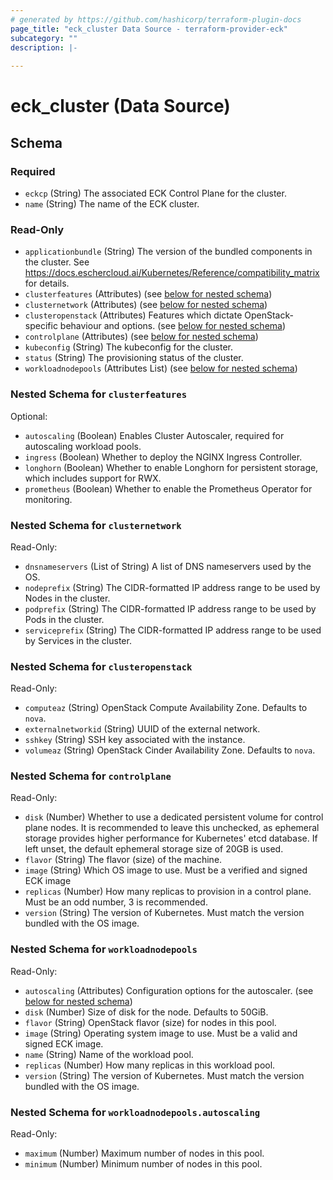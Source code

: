 ```yaml
---
# generated by https://github.com/hashicorp/terraform-plugin-docs
page_title: "eck_cluster Data Source - terraform-provider-eck"
subcategory: ""
description: |-
  
---
```


# eck_cluster (Data Source)





<!-- schema generated by tfplugindocs -->
## Schema

### Required

- `eckcp` (String) The associated ECK Control Plane for the cluster.
- `name` (String) The name of the ECK cluster.

### Read-Only

- `applicationbundle` (String) The version of the bundled components in the cluster.  See https://docs.eschercloud.ai/Kubernetes/Reference/compatibility_matrix for details.
- `clusterfeatures` (Attributes) (see [below for nested schema](#nestedatt--clusterfeatures))
- `clusternetwork` (Attributes) (see [below for nested schema](#nestedatt--clusternetwork))
- `clusteropenstack` (Attributes) Features which dictate OpenStack-specific behaviour and options. (see [below for nested schema](#nestedatt--clusteropenstack))
- `controlplane` (Attributes) (see [below for nested schema](#nestedatt--controlplane))
- `kubeconfig` (String) The kubeconfig for the cluster.
- `status` (String) The provisioning status of the cluster.
- `workloadnodepools` (Attributes List) (see [below for nested schema](#nestedatt--workloadnodepools))

<a id="nestedatt--clusterfeatures"></a>
### Nested Schema for `clusterfeatures`

Optional:

- `autoscaling` (Boolean) Enables Cluster Autoscaler, required for autoscaling workload pools.
- `ingress` (Boolean) Whether to deploy the NGINX Ingress Controller.
- `longhorn` (Boolean) Whether to enable Longhorn for persistent storage, which includes support for RWX.
- `prometheus` (Boolean) Whether to enable the Prometheus Operator for monitoring.


<a id="nestedatt--clusternetwork"></a>
### Nested Schema for `clusternetwork`

Read-Only:

- `dnsnameservers` (List of String) A list of DNS nameservers used by the OS.
- `nodeprefix` (String) The CIDR-formatted IP address range to be used by Nodes in the cluster.
- `podprefix` (String) The CIDR-formatted IP address range to be used by Pods in the cluster.
- `serviceprefix` (String) The CIDR-formatted IP address range to be used by Services in the cluster.


<a id="nestedatt--clusteropenstack"></a>
### Nested Schema for `clusteropenstack`

Read-Only:

- `computeaz` (String) OpenStack Compute Availability Zone. Defaults to `nova`.
- `externalnetworkid` (String) UUID of the external network.
- `sshkey` (String) SSH key associated with the instance.
- `volumeaz` (String) OpenStack Cinder Availability Zone. Defaults to `nova`.


<a id="nestedatt--controlplane"></a>
### Nested Schema for `controlplane`

Read-Only:

- `disk` (Number) Whether to use a dedicated persistent volume for control plane nodes. It is recommended to leave this unchecked, as ephemeral storage provides higher performance for Kubernetes' etcd database. If left unset, the default ephemeral storage size of 20GB is used.
- `flavor` (String) The flavor (size) of the machine.
- `image` (String) Which OS image to use.  Must be a verified and signed ECK image
- `replicas` (Number) How many replicas to provision in a control plane.  Must be an odd number, 3 is recommended.
- `version` (String) The version of Kubernetes.  Must match the version bundled with the OS image.


<a id="nestedatt--workloadnodepools"></a>
### Nested Schema for `workloadnodepools`

Read-Only:

- `autoscaling` (Attributes) Configuration options for the autoscaler. (see [below for nested schema](#nestedatt--workloadnodepools--autoscaling))
- `disk` (Number) Size of disk for the node.  Defaults to 50GiB.
- `flavor` (String) OpenStack flavor (size) for nodes in this pool.
- `image` (String) Operating system image to use.  Must be a valid and signed ECK image.
- `name` (String) Name of the workload pool.
- `replicas` (Number) How many replicas in this workload pool.
- `version` (String) The version of Kubernetes.  Must match the version bundled with the OS image.

<a id="nestedatt--workloadnodepools--autoscaling"></a>
### Nested Schema for `workloadnodepools.autoscaling`

Read-Only:

- `maximum` (Number) Maximum number of nodes in this pool.
- `minimum` (Number) Minimum number of nodes in this pool.

